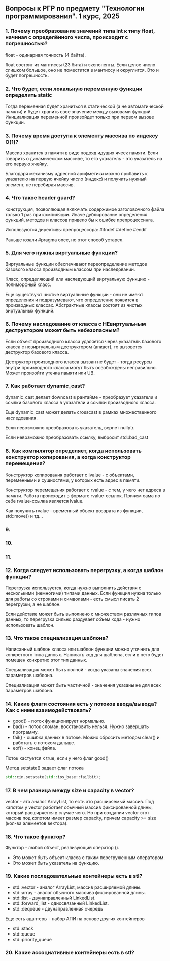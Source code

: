 ## Вопросы к РГР по предмету "Технологии программирования". 1 курс, 2025

### 1. Почему преобразование значений типа int к типу float, начиная с определённого числа, происходит с погрешностью?

float - одинарная точность (4 байта).

float состоит из мантиссы (23 бита) и экспоненты. Если целое число слишком большое, оно не поместится в мантиссу и округлится. Это и будет погрешность.

### 2. Что будет, если локальную переменную функции определить static
Тогда переменная будет храниться в статической (а не автоматической памяти) и будет хранить свое значение между вызовами функций. Инициализация переменной произойдет только при первом вызове функции.

### 3. Почему время доступа к элементу массива по индексу O(1)?
Массив хранится в памяти в виде подряд идущих ячеек памяти. Если говорить о динамическом массиве, то его указатель - это указатель на его первую ячейку. 

Благодаря механизму адресной арифметики можно прибавить к указателю на первую ячейку число (индекс) и получить нужный элемент, не перебирая массив.

### 4. Что такое header guard?
конструкция, позволяющая включать содержимое заголовочного файла только 1 раз при компиляции. Иначе дублирование определения функций, методов и классов привело бы к ошибке препроцессинга.

Используются директивы препроцессора:
#ifndef
#define
#endif 

Раньше юзали #pragma once, но этот способ устарел.

### 5. Для чего нужны виртуальные функции?
Виртуальные функции обеспечивают переопределение методов базового класса производным классом при наследовании. 

Класс, определяющий или наследующий виртуальную функцию - полиморфный класс.

Еще существуют чистые виртуальные функции - они не имеют определения и подразумевают, что определение появится в производных классах. Абстрактные классы состоят из чистых виртуальных функций. 

### 6. Почему наследование от класса с НЕвиртуальным деструктором может быть небезопасным?

Если объект производного класса удаляется через указатель базового класса с невиртуальным деструктором (апкаст), то вызовется деструктор базового класса. 

Деструктор производного класса вызван не будет - тогда ресурсы внутри производного класса могут быть освобождены неправильно. Может произойти утечка памяти или UB.
### 7. Как работает dynamic_cast?
dynamic_cast делает downcast в рантайме - преобразует указатели и ссылки базового класса в указатели и ссылки производного класса.

Еще dynamic_cast может делать crosscast в рамках множественного наследования.

Если невозможно преобразовать указатель, вернет nullptr.

Если невозможно преобразовать ссылку, выбросит std::bad_cast

### 8. Как компилятор определяет, когда использовать конструктор копирования, а когда конструктор перемещения?

Конструктор копирования работает с lvalue - с объектами, переменными и сущностями, у которых есть адрес в памяти. 

Конструктор перемещения работает с rvalue - с тем, у чего нет адреса в памяти. Работа происходит в формате rvalue-ссылок. Причем сама по себе rvalue-ссылка является lvalue.

Как получить rvalue - временный объект возврата из функции, std::move() и тд...

### 9. 

### 10. 

### 11. 

### 12. Когда следует использовать перегрузку, а когда шаблон функции?
Перегрузка используется, когда нужно выполнить действия с несколькими (немногими) типами данных. Если функция нужна только для работы со строками и символами - есть смысл писать 2 перегрузки, а не шаблон.

Если действие может быть выполнено с множеством различных типов данных, то перегрузка сильно раздувает объем кода - нужно использовать шаблон.

### 13. Что такое специализация шаблона?
Написанный шаблон класса или шаблон функции можно уточнить для конкретного типа данных. Написать код для шаблона, если в него будет помещен конкретно этот тип данных. 

Специализация может быть полной - когда указаны значения всех параметров шаблона.

Специализация может быть частичной - значения указаны не для всех параметров шаблона.

### 14. Какие флаги состояния есть у потоков ввода/вывода? Как с ними взаимодействовать?
- good() - поток функционирует нормально.
- bad() - поток сломан, восстановить нельзя. Нужно завершать программу. 
- fail() - ошибка данных в потоке. Можно сбросить методом clear() и работать с потоком дальше.
- eof() - конец файла.

Поток кастуется к true, если у него флаг good()

Метод setstate() задает флаг потока
```c++
std::cin.setstate(std::ios_base::failbit);
```

### 17. В чем разница между size и capacity в vector?
vector - это аналог ArrayList, то есть это расширяемый массив. Под капотом у vector работает обычный массив фиксированной длины, который расширяется в случае чего. Но при создании vector этот массив под копотом имеет размер capacity, причем capacity >= size (кол-ва элементов вектора).

### 18. Что такое функтор?
Функтор - любой объект, реализующий оператор ().
- Это может быть объект класса с таким перегруженным оператором.
- Это может быть указатель на функцию.

### 19. Какие последовательные контейнеры есть в stl?
- std::vector - аналог ArrayList, массив расширяемой длины.
- std::array - аналог обычного массива фиксированной длины.
- std::list - двунаправленный LinkedList.
- std::forward_list - односвязанный LinkedList.
- std::dequeue - двунаправленная очередь

Еще есть адаптеры - набор АПИ на основе других контейнеров
- std::stack
- std::queue
- std::priority_queue

### 20. Какие ассоциативные контейнеры есть в stl?